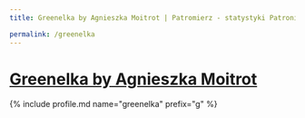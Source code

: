 ```yaml
---
title: Greenelka by Agnieszka Moitrot | Patromierz - statystyki Patronite.pl

permalink: /greenelka
---
```


# [Greenelka by Agnieszka Moitrot](https://patronite.pl/greenelka)

{% include profile.md name="greenelka" prefix="g" %}
